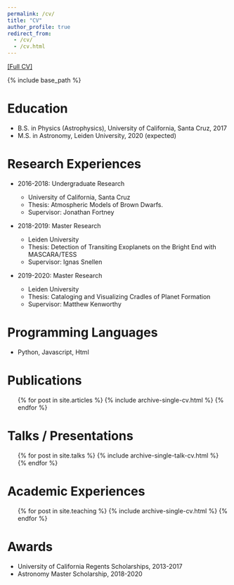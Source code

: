 ```yaml
---
permalink: /cv/
title: "CV"
author_profile: true
redirect_from:
  - /cv/
  - /cv.html
---
```

[[Full CV]](http://rywjhzd.github.io/files/CV_v1.pdf)

{% include base_path %}

Education
======
* B.S. in Physics (Astrophysics), University of California, Santa Cruz, 2017
* M.S. in Astronomy, Leiden University, 2020 (expected)

Research Experiences
======
* 2016-2018: Undergraduate Research
  * University of California, Santa Cruz 
  * Thesis: Atmospheric Models of Brown Dwarfs. 
  * Supervisor: Jonathan Fortney
  
* 2018-2019: Master Research
  * Leiden University
  * Thesis: Detection of Transiting Exoplanets on the Bright End with MASCARA/TESS
  * Supervisor: Ignas Snellen

* 2019-2020: Master Research
  * Leiden University
  * Thesis: Cataloging and Visualizing Cradles of Planet Formation
  * Supervisor: Matthew Kenworthy

Programming Languages
======
* Python, Javascript, Html

Publications
======
  <ul>{% for post in site.articles %}
    {% include archive-single-cv.html %}
  {% endfor %}</ul>
  
Talks / Presentations
======
  <ul>{% for post in site.talks %}
    {% include archive-single-talk-cv.html %}
  {% endfor %}</ul>
  
Academic Experiences
======
  <ul>{% for post in site.teaching %}
    {% include archive-single-cv.html %}
  {% endfor %}</ul>
  
Awards
======
* University of California Regents Scholarships, 2013-2017
* Astronomy Master Scholarship, 2018-2020
